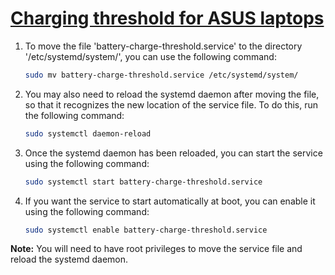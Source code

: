 # [Charging threshold for ASUS laptops](https://github.com/sakshiagrwal/Scripts/commit/19c9d7041010e2d7055682404118089d69c3e39d)

1. To move the file 'battery-charge-threshold.service' to the directory '/etc/systemd/system/', you can use the following command:

    ```sh
    sudo mv battery-charge-threshold.service /etc/systemd/system/
    ```

2. You may also need to reload the systemd daemon after moving the file, so that it recognizes the new location of the service file. To do this, run the following command:

    ```sh
    sudo systemctl daemon-reload
    ```

3. Once the systemd daemon has been reloaded, you can start the service using the following command:

    ```sh
    sudo systemctl start battery-charge-threshold.service
    ```

4. If you want the service to start automatically at boot, you can enable it using the following command:
    ```sh
    sudo systemctl enable battery-charge-threshold.service
    ```

**Note:** You will need to have root privileges to move the service file and reload the systemd daemon.

